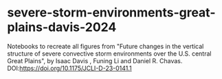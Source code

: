 # severe-storm-environments-great-plains-davis-2024
Notebooks to recreate all figures from "Future changes in the vertical structure of severe convective storm environments over the U.S. central Great Plains",  by Isaac Davis , Funing Li  and Daniel R. Chavas. DOI:https://doi.org/10.1175/JCLI-D-23-0141.1
